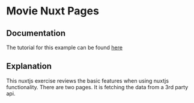 # Movie Nuxt Pages

## Documentation
The tutorial for this example can be found <a href="https://www.youtube.com/watch?v=IzLIXyZkKAA">here</a>

## Explanation
This nuxtjs exercise reviews the basic features when using nuxtjs functionality. There are two pages. It is fetching the data from a 3rd party api. 
